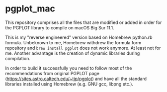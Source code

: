 # pgplot_mac

This repository comprises all the files that are modified or added in order for the
PGPLOT library to compile on macOS Big Sur 11.1.

This is my "reverse engineered" version based on Homebrew python.rb formula. Unbeknown
to me, Homebrew withdrew the formula form repository and `brew install pgplot` does not work
anymore. At least not for me. Another advantage is the creation of dynamic libraries during 
compilation.

In order to build it successfully you need to follow most of the recommendations from
original PGPLOT page (https://sites.astro.caltech.edu/~tjp/pgplot) and have all the 
standard libraries installed using Homebrew (e.g. GNU gcc, libpng etc.).
